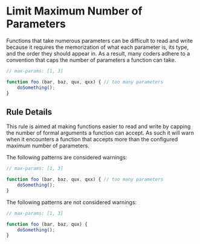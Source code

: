 # Limit Maximum Number of Parameters

Functions that take numerous parameters can be difficult to read and write because it requires the memorization of what each parameter is, its type, and the order they should appear in. As a result, many coders adhere to a convention that caps the number of parameters a function can take.

```js
// max-params: [1, 3]

function foo (bar, baz, qux, qxx) { // too many parameters
    doSomething();
}
```

## Rule Details

This rule is aimed at making functions easier to read and write by capping the number of formal arguments a function can accept. As such it will warn when it encounters a function that accepts more than the configured maximum number of parameters.

The following patterns are considered warnings:

```js
// max-params: [1, 3]

function foo (bar, baz, qux, qxx) { // too many parameters
    doSomething();
}
```

The following patterns are not considered warnings:

```js
// max-params: [1, 3]

function foo (bar, baz, qux) {
    doSomething();
}
```
